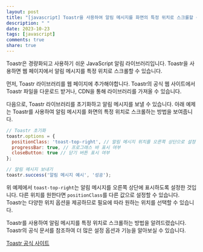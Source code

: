 ```yaml
---
layout: post
title: "[javascript] Toastr을 사용하여 알림 메시지를 화면의 특정 위치로 스크롤할 수 있을까요?"
description: " "
date: 2023-10-23
tags: [javascript]
comments: true
share: true
---
```


Toastr은 경량화되고 사용하기 쉬운 JavaScript 알림 라이브러리입니다. Toastr을 사용하면 웹 페이지에서 알림 메시지를 특정 위치로 스크롤할 수 있습니다.

먼저, Toastr 라이브러리를 웹 페이지에 추가해야합니다. Toastr의 공식 웹 사이트에서 Toastr 파일을 다운로드 받거나, CDN을 통해 라이브러리를 가져올 수 있습니다.

다음으로, Toastr 라이브러리를 초기화하고 알림 메시지를 보낼 수 있습니다. 아래 예제는 Toastr를 사용하여 알림 메시지를 화면의 특정 위치로 스크롤하는 방법을 보여줍니다.

```javascript
// Toastr 초기화
toastr.options = {
  positionClass: 'toast-top-right', // 알림 메시지 위치를 오른쪽 상단으로 설정
  progressBar: true, // 프로그래스 바 표시 여부
  closeButton: true // 닫기 버튼 표시 여부
};

// 알림 메시지 보내기
toastr.success('알림 메시지 예시', '성공');
```

위 예제에서 `toast-top-right`는 알림 메시지를 오른쪽 상단에 표시하도록 설정한 것입니다. 다른 위치를 원한다면 `positionClass`를 다른 값으로 설정할 수 있습니다. Toastr는 다양한 위치 옵션을 제공하므로 필요에 따라 원하는 위치를 선택할 수 있습니다.

Toastr를 사용하여 알림 메시지를 특정 위치로 스크롤하는 방법을 알려드렸습니다. Toastr의 공식 문서를 참조하여 더 많은 설정 옵션과 기능을 알아보실 수 있습니다.

[Toastr 공식 사이트](https://github.com/CodeSeven/toastr)